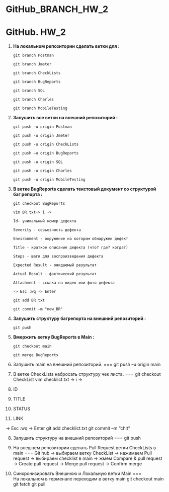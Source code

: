 # GitHub_BRANCH_HW_2
#  GitHub. HW_2
1.  **На локальном репозитории сделать ветки для :**

     `git branch Postman`
  
      `git branch Jmeter`
  
      `git branch CheckLists`
  
      `git branch BugReports`
  
      `git branch SQL`
  
      `git branch Charles`
  
      `git branch MobileTesting`
  

2.  **Запушить все ветки на внешний репозиторий :**

     
     `git push -u origin Postman`
     
     `git push -u origin Jmeter`
     
     `git push -u origin CheckLists`
     
     `git push –u origin BugReports`		 
     
     `git push -u origin SQL`
     
     `git push -u origin Charles`
     
     `git push -u origin MobileTesting`

3. **В ветке BugReports сделать текстовый документ со структурой баг репорта :**

     `git checkout BugReports`
     
     `vim BR.txt-> i -> `
     
       Id- уникальный номер дефекта

       Severity - серьезность дефекта

       Environment - окружение на котором обнаружен дефект

       Title - краткое описание дефекта (что? где? когда?)

       Steps - шаги для воспроизведения дефекта

       Expected Result - ожидаемый результат

       Actual Result - фактический результат

       Attachment - ссылка на видео или фото дефекта
       
     `-> Esc :wq -> Enter`

      `git add BR.txt`
 
      `git commit –m "new_BR"`

4. **Запушить структуру багрепорта на внешний репозиторий :**

      `git push`
    
5. **Вмержить ветку BugReports в Main :**

     `git checkout main`
 
     `git merge BugReports`

6. Запушить main на внешний репозиторий. === git push –u origin main

7. В ветке CheckLists набросать структуру чек листа. ===
  git checkout CheckList 
 vim checklict.txt -> i ->
 1. ID
 2. TITLE
 3. STATUS
 4. LINK

-> Esc :wq -> Enter
 git add checklict.txt
 git commit –m “chlt”

8. Запушить структуру на внешний репозиторий === git push

9. На внешнем репозитории сделать Pull Request ветки CheckLists в main === 
 Git hub -> выбираем ветку CheckList -> нажимаем Pull request ->      выбираем checklist в main ->  жмем Compare & pull request
-> Create pull request -> Merge pull request -> Confirm merge

10. Синхронизировать Внешнюю и Локальную ветки Main  ===  
    На локальном в терменале переходим в ветку main
  git checkout main
  git fetch
  git pull
